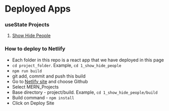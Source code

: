 # Deployed Apps

### useState Projects

1. [Show Hide People](https://show-hide-people.netlify.app/)

### How to deploy to Netlify

- Each folder in this repo is a react app that we have deployed in this page
- `cd project_folder`. Example, `cd 1_show_hide_people`
- `npm run build`
- git add, commit and push this build
- Go to [Netlify site](https://app.netlify.com/start) and choose Github
- Select MERN_Projects
- Base directory - project/build. Example, `cd 1_show_hide_people/build`
- Build command - `npm install`
- Click on Deploy Site

